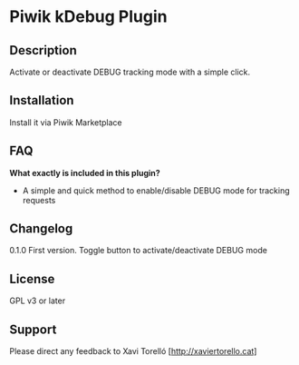 # Piwik kDebug Plugin

## Description

Activate or deactivate DEBUG tracking mode with a simple click.


## Installation

Install it via Piwik Marketplace


## FAQ

__What exactly is included in this plugin?__

* A simple and quick method to enable/disable DEBUG mode for tracking requests


## Changelog

0.1.0 First version. Toggle button to activate/deactivate DEBUG mode


## License

GPL v3 or later


## Support

Please direct any feedback to Xavi Torelló [http://xaviertorello.cat]
